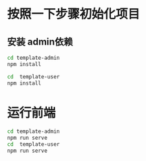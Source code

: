 # 按照一下步骤初始化项目
## 安装 admin依赖
```bash
cd template-admin
npm install
```

```bash
cd  template-user
npm install
```

# 运行前端
```bash
cd template-admin
npm run serve
cd  template-user
npm run serve
```
